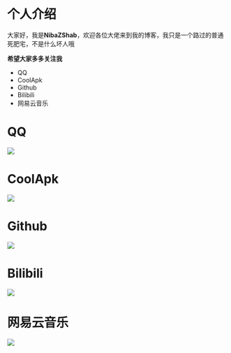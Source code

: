 # 个人介绍
大家好，我是**NibaZShab**，欢迎各位大佬来到我的博客，我只是一个路过的普通死肥宅，不是什么坏人哦

**希望大家多多关注我**

* QQ
* CoolApk
* Github
* Bilibili
* 网易云音乐

# QQ
![](/markdown/pictures/17.png)

# CoolApk
![](/markdown/pictures/18.png)

# Github
![](/markdown/pictures/19.png)

# Bilibili
![](/markdown/pictures/20.png)

# 网易云音乐
![](/markdown/pictures/21.png)
